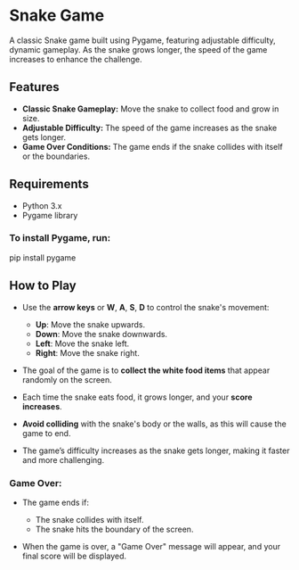 # Snake Game

A classic Snake game built using Pygame, featuring adjustable difficulty, dynamic gameplay. As the snake grows longer, the speed of the game increases to enhance the challenge.

## Features
- **Classic Snake Gameplay:** Move the snake to collect food and grow in size.
- **Adjustable Difficulty:** The speed of the game increases as the snake gets longer.
- **Game Over Conditions:** The game ends if the snake collides with itself or the boundaries.

## Requirements
- Python 3.x
- Pygame library
### To install Pygame, run:

pip install pygame

## How to Play
- Use the **arrow keys** or **W**, **A**, **S**, **D** to control the snake's movement:
  - **Up**: Move the snake upwards.
  - **Down**: Move the snake downwards.
  - **Left**: Move the snake left.
  - **Right**: Move the snake right.
  
- The goal of the game is to **collect the white food items** that appear randomly on the screen.
- Each time the snake eats food, it grows longer, and your **score increases**.
- **Avoid colliding** with the snake's body or the walls, as this will cause the game to end.
- The game’s difficulty increases as the snake gets longer, making it faster and more challenging.

### Game Over:
- The game ends if:
  - The snake collides with itself.
  - The snake hits the boundary of the screen.
  
- When the game is over, a "Game Over" message will appear, and your final score will be displayed.

